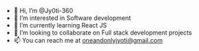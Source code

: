 - 👋 Hi, I’m @Jy0ti-360
- 👀 I’m interested in Software development
- 🌱 I’m currently learning React JS
- 💞️ I’m looking to collaborate on Full stack development projects
- 📫 You can reach me at oneandonlyjyoti@gmail.com

<!---
Jy0ti-360/Jy0ti-360 is a ✨ special ✨ repository because its `README.md` (this file) appears on your GitHub profile.
You can click the Preview link to take a look at your changes.
--->
